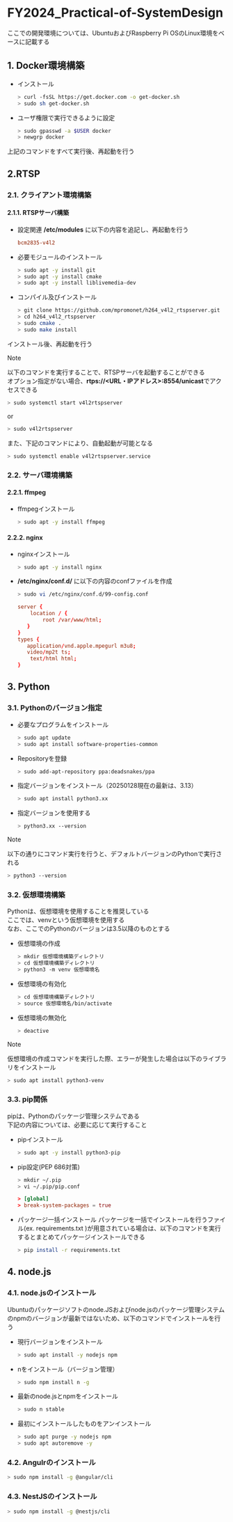 # FY2024_Practical-of-SystemDesign

ここでの開発環境については、UbuntuおよびRaspberry Pi OSのLinux環境をベースに記載する

## 1. Docker環境構築

* インストール

    ``` bash
    > curl -fsSL https://get.docker.com -o get-docker.sh
    > sudo sh get-docker.sh
    ```

* ユーザ権限で実行できるように設定

    ``` bash
    > sudo gpasswd -a $USER docker
    > newgrp docker
    ```

上記のコマンドをすべて実行後、再起動を行う

## 2.RTSP

### 2.1. クライアント環境構築

#### 2.1.1. RTSPサーバ構築

* 設定関連
    **/etc/modules** に以下の内容を追記し、再起動を行う

    ``` conf
    bcm2835-v4l2
    ```

* 必要モジュールのインストール

    ``` bash
    > sudo apt -y install git
    > sudo apt -y install cmake
    > sudo apt -y install liblivemedia-dev 
    ```

* コンパイル及びインストール

    ``` bash
    > git clone https://github.com/mpromonet/h264_v4l2_rtspserver.git
    > cd h264_v4l2_rtspserver
    > sudo cmake .
    > sudo make install
    ```

インストール後、再起動を行う

> [!NOTE]
> 以下のコマンドを実行することで、RTSPサーバを起動することができる  
> オプション指定がない場合、**rtps://<URL・IPアドレス>:8554/unicast**でアクセスできる
>
>``` bash
> > sudo systemctl start v4l2rtspserver
> ```
>
> or
>
> ``` bash
> > sudo v4l2rtspserver
> ```
>
> また、下記のコマンドにより、自動起動が可能となる
>
> ```bash
> > sudo systemctl enable v4l2rtspserver.service
> ```

### 2.2. サーバ環境構築

#### 2.2.1. ffmpeg

* ffmpegインストール

    ``` bash
    > sudo apt -y install ffmpeg
    ```

#### 2.2.2. nginx

* nginxインストール

    ``` bash
    > sudo apt -y install nginx
    ```

* **/etc/nginx/conf.d/** に以下の内容のconfファイルを作成

    ``` bash
    > sudo vi /etc/nginx/conf.d/99-config.conf
    ```

    ``` conf
    server {  
        location / {  
            root /var/www/html;  
       }
    }
    types {
       application/vnd.apple.mpegurl m3u8;
       video/mp2t ts;
        text/html html;
    }
    ```

## 3. Python

### 3.1. Pythonのバージョン指定

* 必要なプログラムをインストール

   ``` bash
   > sudo apt update
   > sudo apt install software-properties-common
   ```

* Repositoryを登録

   ``` bash
   > sudo add-apt-repository ppa:deadsnakes/ppa
   ```

* 指定バージョンをインストール（20250128現在の最新は、3.13）

   ``` bash
   > sudo apt install python3.xx
   ```

* 指定バージョンを使用する

   ``` bash
   > python3.xx --version
   ```

> [!NOTE]
> 以下の通りにコマンド実行を行うと、デフォルトバージョンのPythonで実行される
>
> ``` bash
> > python3 --version
> ```

### 3.2. 仮想環境構築

Pythonは、仮想環境を使用することを推奨している  
ここでは、venvという仮想環境を使用する  
なお、ここでのPythonのバージョンは3.5以降のものとする

* 仮想環境の作成

   ``` bash
   > mkdir 仮想環境構築ディレクトリ
   > cd 仮想環境構築ディレクトリ
   > python3 -m venv 仮想環境名
   ```

* 仮想環境の有効化

   ``` bash
   > cd 仮想環境構築ディレクトリ
   > source 仮想環境名/bin/activate
   ```

* 仮想環境の無効化

   ``` bash
   > deactive
   ```

> [!NOTE]
> 仮想環境の作成コマンドを実行した際、エラーが発生した場合は以下のライブラリをインストール
>
> ``` bash
> > sudo apt install python3-venv
> ```

### 3.3. pip関係

pipは、Pythonのパッケージ管理システムである  
下記の内容については、必要に応じて実行すること

* pipインストール  

    ``` bash
    > sudo apt -y install python3-pip
    ```

* pip設定(PEP 686対策)  

    ``` bash
    > mkdir ~/.pip  
    > vi ~/.pip/pip.conf
    ```

    ``` conf
    > [global]
    > break-system-packages = true
    ```

* パッケージ一括インストール
パッケージを一括でインストールを行うファイル(ex. requirements.txt )が用意されている場合は、以下のコマンドを実行するとまとめてパッケージインストールできる

   ``` bash
   > pip install -r requirements.txt
   ```

## 4. node.js

### 4.1. node.jsのインストール

Ubuntuのパッケージソフトのnode.JSおよびnode.jsのパッケージ管理システムのnpmのバージョンが最新ではないため、以下のコマンドでインストールを行う

* 現行バージョンをインストール

    ``` bash
    > sudo apt install -y nodejs npm
    ```

* nをインストール（バージョン管理）

    ``` bash
    > sudo npm install n -g
    ```

* 最新のnode.jsとnpmをインストール

    ``` bash
    > sudo n stable
    ```

* 最初にインストールしたものをアンインストール

    ``` bash
    > sudo apt purge -y nodejs npm
    > sudo apt autoremove -y
    ```

### 4.2. Angulrのインストール

   ``` bash
   > sudo npm install -g @angular/cli
   ```

### 4.3. NestJSのインストール

   ``` bash
   > sudo npm install -g @nestjs/cli
   ```
